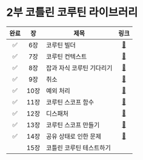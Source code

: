 # 2부 코틀린 코루틴 라이브러리

| 완료 |  장  | 제목             |                                      링크                                       |
|:--:|:---:|----------------|:-----------------------------------------------------------------------------:|
| ✅  | 6장  | 코루틴 빌더         | [📜](https://github.com/ppeper/Kotlin-Coroutines/tree/main/docs/chapter2/6장)  |
| ✅  | 7장  | 코루틴 컨텍스트       | [📜](https://github.com/ppeper/Kotlin-Coroutines/tree/main/docs/chapter2/7장)  |
| ✅  | 8장  | 잡과 자식 코루틴 기다리기 | [📜](https://github.com/ppeper/Kotlin-Coroutines/tree/main/docs/chapter2/8장)  |
| ✅  | 9장  | 취소             | [📜](https://github.com/ppeper/Kotlin-Coroutines/tree/main/docs/chapter2/9장)  |
| ✅  | 10장 | 예외 처리          | [📜](https://github.com/ppeper/Kotlin-Coroutines/tree/main/docs/chapter2/10장) |
| ✅  | 11장 | 코루틴 스코프 함수     | [📜](https://github.com/ppeper/Kotlin-Coroutines/tree/main/docs/chapter2/11장) |
| ✅  | 12장 | 디스패처           | [📜](https://github.com/ppeper/Kotlin-Coroutines/tree/main/docs/chapter2/12장) |
| ✅  | 13장 | 코루틴 스코프 만들기    | [📜](https://github.com/ppeper/Kotlin-Coroutines/tree/main/docs/chapter2/13장) |
| ✅  | 14장 | 공유 상태로 인한 문제   | [📜](https://github.com/ppeper/Kotlin-Coroutines/tree/main/docs/chapter2/14장) |
|    | 15장 | 코틀린 코루틴 테스트하기  |                                                                               |
